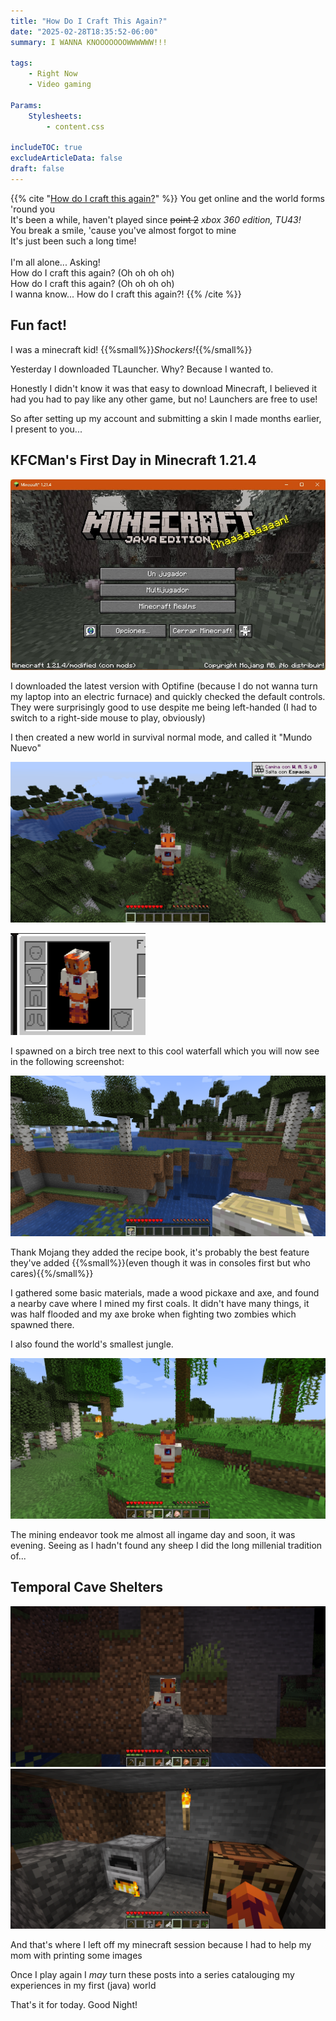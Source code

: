 ```yaml
---
title: "How Do I Craft This Again?"
date: "2025-02-28T18:35:52-06:00"
summary: I WANNA KNOOOOOOOWWWWWW!!!

tags:
    - Right Now
    - Video gaming

Params:
    Stylesheets:
        - content.css

includeTOC: true
excludeArticleData: false
draft: false
---
```


{{% cite "[How do I craft this again?](https://youtu.be/fcuWKpyUGHo?si=7U871sRKgKLiKCBA)" %}}
You get online and the world forms 'round you \
It's been a while, haven't played since ~~point 2~~ _xbox 360 edition, TU43!_ \
You break a smile, 'cause you've almost forgot to mine \
It's just been such a long time! \
\
I'm all alone... Asking! \
How do I craft this again? (Oh oh oh oh) \
How do I craft this again? (Oh oh oh oh) \
I wanna know... How do I craft this again?!
{{% /cite %}}

## Fun fact!

I was a minecraft kid! {{%small%}}_Shockers!_{{%/small%}}

Yesterday I downloaded TLauncher. Why? Because I wanted to.

Honestly I didn't know it was that easy to download Minecraft, I believed it had you had to pay like any other game, but no! Launchers are free to use!

So after setting up my account and submitting a skin I made months earlier, I present to you...

## KFCMan's First Day in Minecraft 1.21.4

![Minecraft 1.21.4 with Optifine installed](./launch%20screen.jpg)

I downloaded the latest version with Optifine (because I do not wanna turn my laptop into an electric furnace) and quickly checked the default controls. They were surprisingly good to use despite me being left-handed (I had to switch to a right-side mouse to play, obviously)

I then created a new world in survival normal mode, and called it "Mundo Nuevo"

![Look! It's me!](./nuevo%20mundo.png)

![A closer look into my skin, I made Cut Man's scissors pop out thanks to the hoodie layer](./kfcman%20skin.png)

I spawned on a birch tree next to this cool waterfall which you will now see in the following screenshot:

![cool waterfall.png](./cool%20waterfall.png)

Thank Mojang they added the recipe book, it's probably the best feature they've added {{%small%}}(even though it was in consoles first but who cares){{%/small%}}

I gathered some basic materials, made a wood pickaxe and axe, and found a nearby cave where I mined my first coals. It didn't have many things, it was half flooded and my axe broke when fighting two zombies which spawned there.

I also found the world's smallest jungle.

![World's smallest jungle](./jungle.png)

The mining endeavor took me almost all ingame day and soon, it was evening. Seeing as I hadn't found any sheep I did the long millenial tradition of...

## Temporal Cave Shelters

![My cave shelter](./cave.png)
![The inside of my shelter](./cave%20inside.png)

And that's where I left off my minecraft session because I had to help my mom with printing some images

Once I play again I _may_ turn these posts into a series catalouging my experiences in my first (java) world

That's it for today. Good Night!

